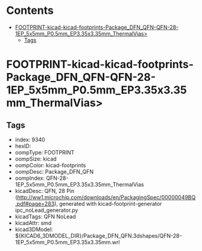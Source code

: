 



Contents
========

* [FOOTPRINT-kicad-kicad-footprints-Package_DFN_QFN-QFN-28-1EP_5x5mm_P0.5mm_EP3.35x3.35mm_ThermalVias>](#footprint-kicad-kicad-footprints-package_dfn_qfn-qfn-28-1ep_5x5mm_p05mm_ep335x335mm_thermalvias)
	* [Tags](#tags)

# FOOTPRINT-kicad-kicad-footprints-Package_DFN_QFN-QFN-28-1EP_5x5mm_P0.5mm_EP3.35x3.35mm_ThermalVias>

## Tags

- index: 9340
- hexID: 
- oompType: FOOTPRINT
- oompSize: kicad
- oompColor: kicad-footprints
- oompDesc: Package_DFN_QFN
- oompIndex: QFN-28-1EP_5x5mm_P0.5mm_EP3.35x3.35mm_ThermalVias
- kicadDesc: QFN, 28 Pin (http://ww1.microchip.com/downloads/en/PackagingSpec/00000049BQ.pdf#page=283), generated with kicad-footprint-generator ipc_noLead_generator.py
- kicadTags: QFN NoLead
- kicadAttr: smd
- kicad3DModel: ${KICAD6_3DMODEL_DIR}/Package_DFN_QFN.3dshapes/QFN-28-1EP_5x5mm_P0.5mm_EP3.35x3.35mm.wrl
